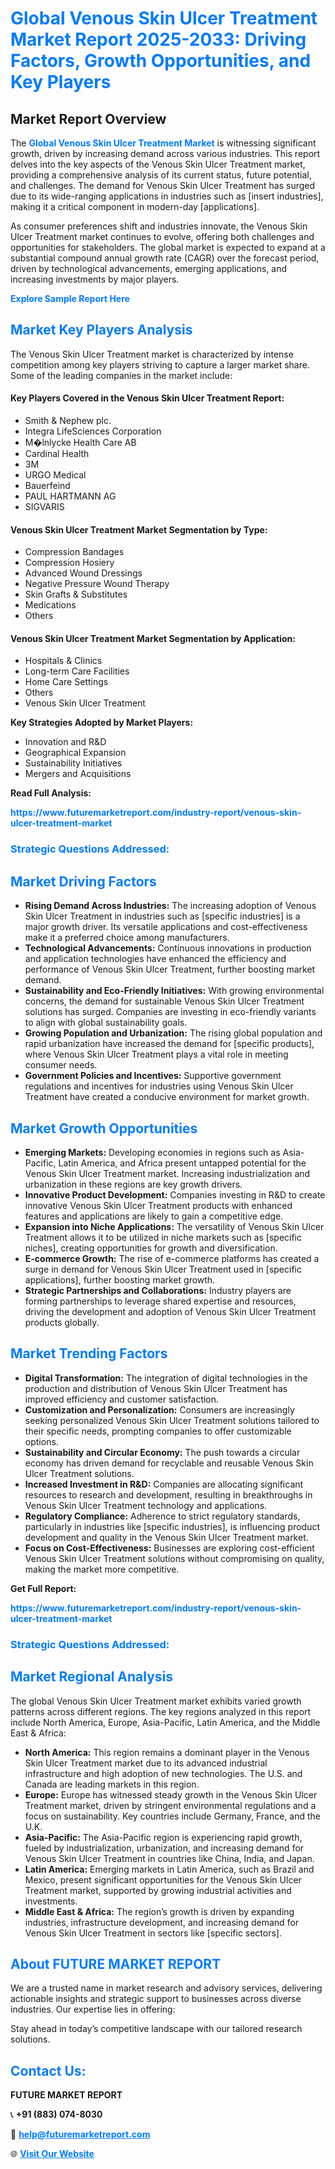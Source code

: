 <h1 style="color: #007BFF;">Global Venous Skin Ulcer Treatment Market Report 2025-2033: Driving Factors, Growth Opportunities, and Key Players</h1>

<section id="overview">
<h2>Market Report Overview</h2>
<p>The <a href="https://www.futuremarketreport.com/industry-report/venous-skin-ulcer-treatment-market" style="color: #007BFF; text-decoration: none;"><strong>Global Venous Skin Ulcer Treatment Market</strong></a> is witnessing significant growth, driven by increasing demand across various industries. This report delves into the key aspects of the Venous Skin Ulcer Treatment market, providing a comprehensive analysis of its current status, future potential, and challenges. The demand for Venous Skin Ulcer Treatment has surged due to its wide-ranging applications in industries such as [insert industries], making it a critical component in modern-day [applications].</p>
<p>As consumer preferences shift and industries innovate, the Venous Skin Ulcer Treatment market continues to evolve, offering both challenges and opportunities for stakeholders. The global market is expected to expand at a substantial compound annual growth rate (CAGR) over the forecast period, driven by technological advancements, emerging applications, and increasing investments by major players.</p>
</section>

<section id="overview">
<p><a href="https://www.futuremarketreport.com/request-sample/reportId=123695" style="color: #007BFF; text-decoration: none;"><strong>Explore Sample Report Here</strong></a></p>
</section>

<section id="key-players">
<h2 style="color: #007BFF;">Market Key Players Analysis</h2>
<p>The Venous Skin Ulcer Treatment market is characterized by intense competition among key players striving to capture a larger market share. Some of the leading companies in the market include:</p>
<h4>Key Players Covered in the Venous Skin Ulcer Treatment Report:</h4>
<ul><li>Smith &amp; Nephew plc.</li><li>Integra LifeSciences Corporation</li><li>M�lnlycke Health Care AB</li><li>Cardinal Health</li><li>3M</li><li>URGO Medical</li><li>Bauerfeind</li><li>PAUL HARTMANN AG</li><li>SIGVARIS</li></ul>
<h4>Venous Skin Ulcer Treatment Market Segmentation by Type:</h4>
<ul><li>Compression Bandages</li><li>Compression Hosiery</li><li>Advanced Wound Dressings</li><li>Negative Pressure Wound Therapy</li><li>Skin Grafts &amp; Substitutes</li><li>Medications</li><li>Others</li></ul>

<h4>Venous Skin Ulcer Treatment Market Segmentation by Application:</h4>
<ul><li>Hospitals &amp; Clinics</li><li>Long-term Care Facilities</li><li>Home Care Settings</li><li>Others</li><li>Venous Skin Ulcer Treatment</li></ul>
<p><strong>Key Strategies Adopted by Market Players:</strong></p>
<ul>
<li>Innovation and R&D</li>
<li>Geographical Expansion</li>
<li>Sustainability Initiatives</li>
<li>Mergers and Acquisitions</li>
</ul>
</section>

<section>
<p><strong>Read Full Analysis: </strong></p><a href="https://www.futuremarketreport.com/industry-report/venous-skin-ulcer-treatment-market" style="color: #007BFF; text-decoration: none;"><strong>https://www.futuremarketreport.com/industry-report/venous-skin-ulcer-treatment-market</strong></a>
<h3 style="color: #007BFF;">Strategic Questions Addressed:</h3>
</section>

<section id="driving-factors">
<h2 style="color: #007BFF;">Market Driving Factors</h2>
<ul>
<li><strong>Rising Demand Across Industries:</strong> The increasing adoption of Venous Skin Ulcer Treatment in industries such as [specific industries] is a major growth driver. Its versatile applications and cost-effectiveness make it a preferred choice among manufacturers.</li>
<li><strong>Technological Advancements:</strong> Continuous innovations in production and application technologies have enhanced the efficiency and performance of Venous Skin Ulcer Treatment, further boosting market demand.</li>
<li><strong>Sustainability and Eco-Friendly Initiatives:</strong> With growing environmental concerns, the demand for sustainable Venous Skin Ulcer Treatment solutions has surged. Companies are investing in eco-friendly variants to align with global sustainability goals.</li>
<li><strong>Growing Population and Urbanization:</strong> The rising global population and rapid urbanization have increased the demand for [specific products], where Venous Skin Ulcer Treatment plays a vital role in meeting consumer needs.</li>
<li><strong>Government Policies and Incentives:</strong> Supportive government regulations and incentives for industries using Venous Skin Ulcer Treatment have created a conducive environment for market growth.</li>
</ul>
</section>

<section id="growth-opportunities">
<h2 style="color: #007BFF;">Market Growth Opportunities</h2>
<ul>
<li><strong>Emerging Markets:</strong> Developing economies in regions such as Asia-Pacific, Latin America, and Africa present untapped potential for the Venous Skin Ulcer Treatment market. Increasing industrialization and urbanization in these regions are key growth drivers.</li>
<li><strong>Innovative Product Development:</strong> Companies investing in R&D to create innovative Venous Skin Ulcer Treatment products with enhanced features and applications are likely to gain a competitive edge.</li>
<li><strong>Expansion into Niche Applications:</strong> The versatility of Venous Skin Ulcer Treatment allows it to be utilized in niche markets such as [specific niches], creating opportunities for growth and diversification.</li>
<li><strong>E-commerce Growth:</strong> The rise of e-commerce platforms has created a surge in demand for Venous Skin Ulcer Treatment used in [specific applications], further boosting market growth.</li>
<li><strong>Strategic Partnerships and Collaborations:</strong> Industry players are forming partnerships to leverage shared expertise and resources, driving the development and adoption of Venous Skin Ulcer Treatment products globally.</li>
</ul>
</section>

<section id="trending-factors">
<h2 style="color: #007BFF;">Market Trending Factors</h2>
<ul>
<li><strong>Digital Transformation:</strong> The integration of digital technologies in the production and distribution of Venous Skin Ulcer Treatment has improved efficiency and customer satisfaction.</li>
<li><strong>Customization and Personalization:</strong> Consumers are increasingly seeking personalized Venous Skin Ulcer Treatment solutions tailored to their specific needs, prompting companies to offer customizable options.</li>
<li><strong>Sustainability and Circular Economy:</strong> The push towards a circular economy has driven demand for recyclable and reusable Venous Skin Ulcer Treatment solutions.</li>
<li><strong>Increased Investment in R&D:</strong> Companies are allocating significant resources to research and development, resulting in breakthroughs in Venous Skin Ulcer Treatment technology and applications.</li>
<li><strong>Regulatory Compliance:</strong> Adherence to strict regulatory standards, particularly in industries like [specific industries], is influencing product development and quality in the Venous Skin Ulcer Treatment market.</li>
<li><strong>Focus on Cost-Effectiveness:</strong> Businesses are exploring cost-efficient Venous Skin Ulcer Treatment solutions without compromising on quality, making the market more competitive.</li>
</ul>
</section>

<section>
<p><strong>Get Full Report: </strong></p><a href="https://www.futuremarketreport.com/industry-report/venous-skin-ulcer-treatment-market" style="color: #007BFF; text-decoration: none;"><strong>https://www.futuremarketreport.com/industry-report/venous-skin-ulcer-treatment-market</strong></a>
<h3 style="color: #007BFF;">Strategic Questions Addressed:</h3>
</section>


<section id="regional-analysis">
<h2 style="color: #007BFF;">Market Regional Analysis</h2>
<p>The global Venous Skin Ulcer Treatment market exhibits varied growth patterns across different regions. The key regions analyzed in this report include North America, Europe, Asia-Pacific, Latin America, and the Middle East & Africa:</p>
<ul>
<li><strong>North America:</strong> This region remains a dominant player in the Venous Skin Ulcer Treatment market due to its advanced industrial infrastructure and high adoption of new technologies. The U.S. and Canada are leading markets in this region.</li>
<li><strong>Europe:</strong> Europe has witnessed steady growth in the Venous Skin Ulcer Treatment market, driven by stringent environmental regulations and a focus on sustainability. Key countries include Germany, France, and the U.K.</li>
<li><strong>Asia-Pacific:</strong> The Asia-Pacific region is experiencing rapid growth, fueled by industrialization, urbanization, and increasing demand for Venous Skin Ulcer Treatment in countries like China, India, and Japan.</li>
<li><strong>Latin America:</strong> Emerging markets in Latin America, such as Brazil and Mexico, present significant opportunities for the Venous Skin Ulcer Treatment market, supported by growing industrial activities and investments.</li>
<li><strong>Middle East & Africa:</strong> The region’s growth is driven by expanding industries, infrastructure development, and increasing demand for Venous Skin Ulcer Treatment in sectors like [specific sectors].</li>
</ul>
</section>

<footer>
<h2 style="color: #007BFF;">About FUTURE MARKET REPORT</h2>
<p>We are a trusted name in market research and advisory services, delivering actionable insights and strategic support to businesses across diverse industries. Our expertise lies in offering:</p>

<p>Stay ahead in today’s competitive landscape with our tailored research solutions.</p>

<h2 style="color: #007BFF;">Contact Us:</h2>
<p><strong>FUTURE MARKET REPORT</strong></p>
<p>📞 <strong>+91 (883) 074-8030</strong></p>
<p>📧 <strong><a href="mailto:help@futuremarketreport.com" style="color: #007BFF;">help@futuremarketreport.com</a></strong></p>
<p>🌐 <strong><a href="https://www.futuremarketreport.com/" style="color: #007BFF;">Visit Our Website</a></strong></p>
</footer>